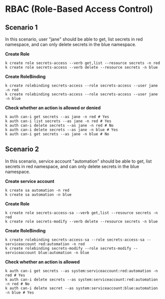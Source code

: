 # RBAC (Role-Based Access Control)

## Scenario 1
In this scenario, user "jane" should be able to get, list secrets in red namespace, and can only delete secrets in the blue namespace.

**Create Role**

```
k create role secrets-access --verb get,list --resource secrets -n red
k create role secrets-access --verb delete --resource secrets -n blue
```

**Create RoleBinding**

```
k create rolebinding secrets-access --role secrets-access --user jane -n red
k create rolebinding secrets-access --role secrets-access --user jane -n blue
```

**Check whether an action is allowed or denied**

```
k auth can-i get secrets --as jane -n red # Yes
k auth can-i list secrets --as jane -n red # Yes
k auth can-i delete secrets --as jane -n red # No
k auth can-i delete secrets --as jane -n blue # Yes
k auth can-i get secrets --as jane -n blue # No
```

## Scenario 2

In this scenario, service account "automation" should be able to get, list secrets in red namespace, and can only delete secrets in the blue namespace.

**Create service account**

```
k create sa automation -n red
k create sa automation -n blue
```

**Create Role**

```
k create role secrets-access-sa --verb get,list --resource secrets -n red
k create role secrets-modify --verb delete --resource secrets -n blue
```

**Create RoleBinding**

```
k create rolebinding secrets-access-sa --role secrets-access-sa --serviceaccount red:automation -n red
k create rolebinding secrets-modify --role secrets-modify --serviceaccount blue:automation -n blue
```

**Check whether an action is allowed**

```
k auth can-i get secrets --as system:serviceaccount:red:automation -n red # Yes
k auth can-i delete secrets --as system:serviceaccount:red:automation -n red # No
k auth can-i delete secret --as system:serviceaccount:blue:automation -n blue # Yes
```